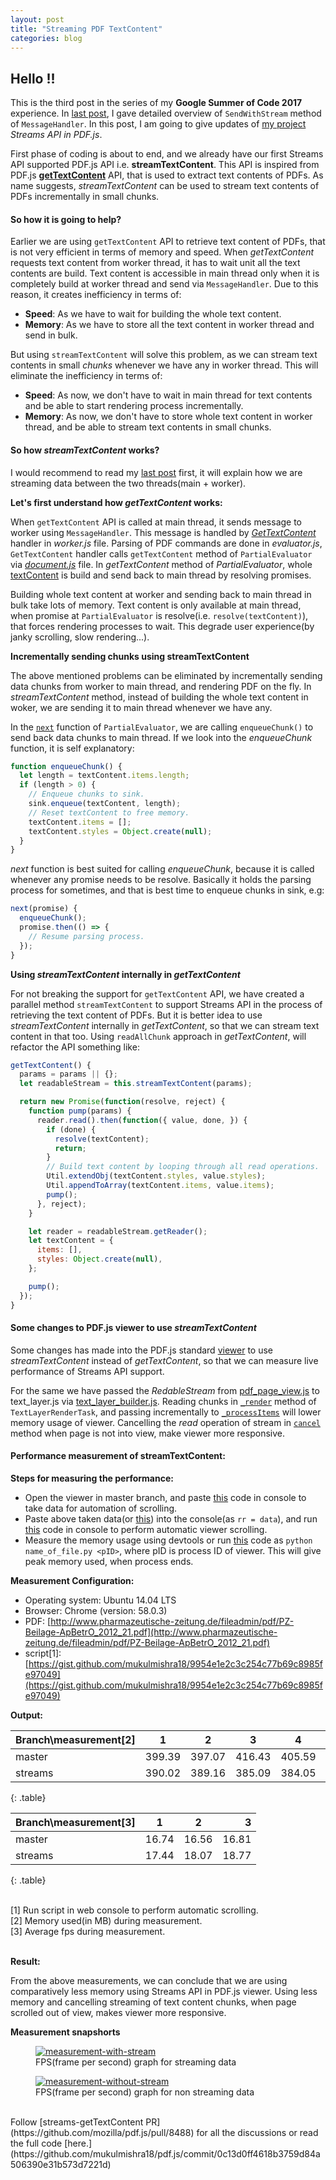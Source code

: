 ```yaml
---
layout: post
title: "Streaming PDF TextContent"
categories: blog
---
```


## Hello !!

This is the third post in the series of my **Google Summer of Code 2017** experience. In [last post](http://mukulmishra.me/blog/sendWithStream-in-PDF.js/), I gave detailed overview of `SendWithStream` method of `MessageHandler`. In this post, I am going to give updates of [my project](https://github.com/mozilla/pdf.js/projects/4) _Streams API in PDF.js_.

First phase of coding is about to end, and we already have our first Streams API supported PDF.js API i.e. **streamTextContent**. This API is inspired from PDF.js [**getTextContent**](https://github.com/mozilla/pdf.js/blob/master/src/display/api.js#L958) API, that is used to extract text contents of PDFs. As name suggests, _streamTextContent_ can be used to stream text contents of PDFs incrementally in small chunks.

#### So how it is going to help?

Earlier we are using `getTextContent` API to retrieve text content of PDFs, that is not very efficient in terms of memory and speed. When _getTextContent_ requests text content from worker thread, it has to wait unit all the text contents are build. Text content is accessible in main thread only when it is completely build at worker thread and send via `MessageHandler`. Due to this reason, it creates inefficiency in terms of:

- **Speed**: As we have to wait for building the whole text content.
- **Memory**: As we have to store all the text content in worker thread and send in bulk.


But using `streamTextContent` will solve this problem, as we can stream text contents in small _chunks_ whenever we have any in worker thread. This will eliminate the inefficiency in terms of:

- **Speed**: As now, we don't have to wait in main thread for text contents and be able to start rendering process incrementally.
- **Memory**: As now, we don't have to store whole text content in worker thread, and be able to stream text contents in small chunks.

#### So how _streamTextContent_ works?

I would recommend to read my [last post](http://mukulmishra.me/blog/sendWithStream-in-PDF.js/) first, it will explain how we are streaming data between the two threads(main + worker).

**Let's first understand how _getTextContent_ works:**

When `getTextContent` API is called at main thread, it sends message to worker using `MessageHandler`.
This message is handled by _[GetTextContent](https://github.com/mozilla/pdf.js/blob/master/src/core/worker.js#L877)_ handler in _worker.js_ file. Parsing of PDF commands are done in _evaluator.js_, `GetTextContent` handler calls `getTextContent` method of `PartialEvaluator` via [_document.js_](https://github.com/mukulmishra18/pdf.js/commit/0c13d0ff4618b3759d84a506390e31b573d7221d#diff-12f6a5494fae2f6d944246a1830f8982R302) file. In _getTextContent_ method of _PartialEvaluator_, whole [textContent](https://github.com/mozilla/pdf.js/blob/master/src/core/evaluator.js#L1188) is build and send back to main thread by resolving promises.

Building whole text content at worker and sending back to main thread in bulk take lots of memory. Text content is only available at main thread, when promise at `PartialEvaluator` is resolve(i.e. `resolve(textContent)`), that forces rendering processes to wait. This degrade user experience(by janky scrolling, slow rendering...).


**Incrementally sending chunks using streamTextContent**

The above mentioned problems can be eliminated by incrementally sending data chunks from worker to main thread, and rendering PDF on the fly. In _streamTextContent_ method, instead of building the whole text content in woker, we are sending it to main thread whenever we have any.

In the [`next`](https://github.com/mozilla/pdf.js/blob/master/src/core/evaluator.js#L1433) function of `PartialEvaluator`, we are calling `enqueueChunk()` to send back data chunks to main thread. If we look into the _enqueueChunk_ function, it is self explanatory:

```javascript
function enqueueChunk() {
  let length = textContent.items.length;
  if (length > 0) {
    // Enqueue chunks to sink.
    sink.enqueue(textContent, length);
    // Reset textContent to free memory.
    textContent.items = [];
    textContent.styles = Object.create(null);
  }
}
```

_next_ function is best suited for calling _enqueueChunk_, because it is called whenever any promise needs to be resolve. Basically it holds the parsing process for sometimes, and that is best time to enqueue chunks in sink, e.g:

```javascript
next(promise) {
  enqueueChunk();
  promise.then(() => {
    // Resume parsing process.
  });
}
```

**Using _streamTextContent_ internally in _getTextContent_**

For not breaking the support for `getTextContent` API, we have created a parallel method `streamTextContent` to support Streams API in the process of retrieving the text content of PDFs. But it is better idea to use _streamTextContent_ internally in _getTextContent_, so that we can stream text content in that too. Using `readAllChunk` approach in _getTextContent_, will refactor the API something like:

```javascript
getTextContent() {
  params = params || {};
  let readableStream = this.streamTextContent(params);

  return new Promise(function(resolve, reject) {
    function pump(params) {
      reader.read().then(function({ value, done, }) {
        if (done) {
          resolve(textContent);
          return;
        }
        // Build text content by looping through all read operations.
        Util.extendObj(textContent.styles, value.styles);
        Util.appendToArray(textContent.items, value.items);
        pump();
      }, reject);
    }

    let reader = readableStream.getReader();
    let textContent = {
      items: [],
      styles: Object.create(null),
    };

    pump();
  });
}
```

#### Some changes to PDF.js viewer to use _streamTextContent_

Some changes has made into the PDF.js standard [viewer](https://mozilla.github.io/pdf.js/web/viewer.html) to use _streamTextContent_ instead of _getTextContent_, so that we can measure live performance of Streams API support.

For the same we have passed the _RedableStream_ from [pdf_page_view.js](https://github.com/mukulmishra18/pdf.js/commit/0c13d0ff4618b3759d84a506390e31b573d7221d#diff-c880b70cf7d6b97863eeb665a736c4baR448) to text_layer.js via [text_layer_builder.js](https://github.com/mukulmishra18/pdf.js/commit/0c13d0ff4618b3759d84a506390e31b573d7221d#diff-6a8d3c6754c77cfa0876314f0f54bed7R93). Reading chunks in [`_render`](https://github.com/mukulmishra18/pdf.js/commit/0c13d0ff4618b3759d84a506390e31b573d7221d#diff-986df9c532f6b9ab6cf81a23ce26e446R556) method of `TextLayerRenderTask`, and passing incrementally to [`_processItems`](https://github.com/mukulmishra18/pdf.js/commit/0c13d0ff4618b3759d84a506390e31b573d7221d#diff-986df9c532f6b9ab6cf81a23ce26e446R512) will lower memory usage of viewer. Cancelling the _read_ operation of stream in [`cancel`](https://github.com/mukulmishra18/pdf.js/commit/0c13d0ff4618b3759d84a506390e31b573d7221d#diff-986df9c532f6b9ab6cf81a23ce26e446R499) method when page is not into view, make viewer more responsive. 

#### Performance measurement of streamTextContent:

**Steps for measuring the performance:**

- Open the viewer in master branch, and paste [this](https://gist.github.com/mukulmishra18/831e74fc0d49398f3172c5af0c6c4afc) code in console to take data for automation of scrolling.
- Paste above taken data(or [this](https://gist.github.com/mukulmishra18/784136c6b75dacf6043c38d18039d0d5)) into the console(as `rr = data`), and run [this](https://gist.github.com/mukulmishra18/19e53e31fb89ce704866a7e2ad06d3a5) code in console to perform automatic viewer scrolling.
- Measure the memory usage using devtools or run [this](https://gist.github.com/mukulmishra18/18635de4c82522bde3e7c4c0761f3365) code as `python name_of_file.py <pID>`, where pID is process ID of viewer. This will give peak memory used, when process ends.


**Measurement Configuration:**

- Operating system: Ubuntu 14.04 LTS
- Browser: Chrome (version: 58.0.3)
- PDF: [http://www.pharmazeutische-zeitung.de/fileadmin/pdf/PZ-Beilage-ApBetrO_2012_21.pdf](http://www.pharmazeutische-zeitung.de/fileadmin/pdf/PZ-Beilage-ApBetrO_2012_21.pdf)
- script[1]: [https://gist.github.com/mukulmishra18/9954e1e2c3c254c77b69c8985fe97049](https://gist.github.com/mukulmishra18/9954e1e2c3c254c77b69c8985fe97049)

**Output:**

| Branch\measurement[2] | 1 	 | 2	  | 3	   | 4	    | 5 	 | 6	  |
| :-------------------- | :----: | :----: | :----: | :----: | :----: | -----: |
| master 			    | 399.39 | 397.07 | 416.43 | 405.59 | 433.07 | 428.06 |
| streams 				| 390.02 | 389.16 | 385.09 | 384.05 | 387.34 | 387.46 |
{: .table}


| Branch\measurement[3] | 1     | 2     | 3     |
| :-------------------- | :---: | :---: | ----: |
| master 				| 16.74 | 16.56 | 16.81 |
| streams 				| 17.44 | 18.07 | 18.77 |
{: .table}

<br />
[1] Run script in web console to perform automatic scrolling.<br />
[2] Memory used(in MB) during measurement.<br />
[3] Average fps during measurement.<br />
<br />

**Result:**

From the above measurements, we can conclude that we are using comparatively less memory using Streams API in PDF.js viewer. Using less memory and cancelling streaming of text content chunks, when page scrolled out of view, makes viewer more responsive.
<br />

**Measurement snapshorts**
<figure>
	<a href="http://i.imgur.com/dPsVzMc.png"><img src="http://i.imgur.com/dPsVzMc.png" alt="measurement-with-stream"></a>
	<figcaption><a href="http://i.imgur.com/dPsVzMc.png" title="FPS(frame per second) graph for streaming data"></a>FPS(frame per second) graph for streaming data</figcaption>
</figure>

<figure>
	<a href="http://i.imgur.com/AOx24en.png"><img src="http://i.imgur.com/AOx24en.png" alt="measurement-without-stream"></a>
	<figcaption><a href="http://i.imgur.com/AOx24en.png" title="FPS(frame per second) graph for non streaming data"></a>FPS(frame per second) graph for non streaming data</figcaption>
</figure>


<br />
Follow [streams-getTextContent PR](https://github.com/mozilla/pdf.js/pull/8488) for all the discussions or read the full code [here.](https://github.com/mukulmishra18/pdf.js/commit/0c13d0ff4618b3759d84a506390e31b573d7221d)